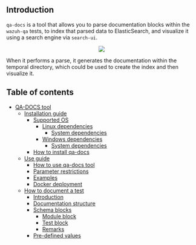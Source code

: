 ## Introduction

`qa-docs` is a tool that allows you to parse documentation blocks within the `wazuh-qa` tests, to index that parsed data to ElasticSearch, and visualize it using a search engine via `search-ui`.

<center><img src="https://github.com/wazuh/wazuh-qa/wiki/images/qadocs_tool_imgs/qa_docs_diagram.png"></center>

When it performs a parse, it generates the documentation within the temporal directory, which could be used to create the index and then visualize it.

## Table of contents

  * [QA-DOCS tool](https://github.com/wazuh/wazuh-qa/wiki/QADOCS-tool)
    * [Installation guide](https://github.com/wazuh/wazuh-qa/wiki/QADOCS-tool-installation-guide)
      * [Supported OS](https://github.com/wazuh/wazuh-qa/wiki/QADOCS-tool-installation-guide#supported-os)
        * [Linux dependencies](https://github.com/wazuh/wazuh-qa/wiki/QADOCS-tool-installation-guide#linux-dependencies)
          * [System dependencies](https://github.com/wazuh/wazuh-qa/wiki/QADOCS-tool-installation-guide#system-dependencies)
        * [Windows dependencies](https://github.com/wazuh/wazuh-qa/wiki/QADOCS-tool-installation-guide#windows-dependencies)
          * [System dependencies](https://github.com/wazuh/wazuh-qa/wiki/QADOCS-tool-installation-guide#system-dependencies-1)
      * [How to install qa-docs](https://github.com/wazuh/wazuh-qa/wiki/QADOCS-tool-installation-guide#how-to-install-qa-docs)
    * [Use guide](https://github.com/wazuh/wazuh-qa/wiki/QADOCS-tool-use-guide)
      * [How to use qa-docs tool](https://github.com/wazuh/wazuh-qa/wiki/QADOCS-tool-use-guide#how-to-use-qa-docs-tool)
      * [Parameter restrictions](https://github.com/wazuh/wazuh-qa/wiki/QADOCS-tool-use-guide#parameter-restrictions)
      * [Examples](https://github.com/wazuh/wazuh-qa/wiki/QADOCS-tool-use-guide#examples)
      * [Docker deployment](https://github.com/wazuh/wazuh-qa/wiki/QADOCS-tool-use-guide#docker-deployment)
    * [How to document a test](https://github.com/wazuh/wazuh-qa/wiki/QA-Documentation---How-to-document-a-test-using-Schema-2.0)
      * [Introduction](https://github.com/wazuh/wazuh-qa/wiki/QA-Documentation---How-to-document-a-test-using-Schema-2.0#introduction)
      * [Documentation structure](https://github.com/wazuh/wazuh-qa/wiki/QA-Documentation---How-to-document-a-test-using-Schema-2.0#documentation-structure)
      * [Schema blocks](https://github.com/wazuh/wazuh-qa/wiki/QA-Documentation---How-to-document-a-test-using-Schema-2.0#schema-blocks)
        * [Module block](https://github.com/wazuh/wazuh-qa/wiki/QA-Documentation---How-to-document-a-test-using-Schema-2.0#module-block)
        * [Test block](https://github.com/wazuh/wazuh-qa/wiki/QA-Documentation---How-to-document-a-test-using-Schema-2.0#test-block)
        * [Remarks](https://github.com/wazuh/wazuh-qa/wiki/QA-Documentation---How-to-document-a-test-using-Schema-2.0#remarks)
      * [Pre-defined values](https://github.com/wazuh/wazuh-qa/wiki/QA-Documentation---How-to-document-a-test-using-Schema-2.0#pre-defined-values)

